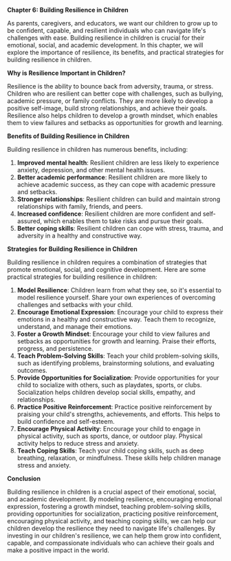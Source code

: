 <p><strong>Chapter 6: Building Resilience in Children</strong></p>

<p>As parents, caregivers, and educators, we want our children to grow up to be confident, capable, and resilient individuals who can navigate life's challenges with ease. Building resilience in children is crucial for their emotional, social, and academic development. In this chapter, we will explore the importance of resilience, its benefits, and practical strategies for building resilience in children.</p>

<p><strong>Why is Resilience Important in Children?</strong></p>

<p>Resilience is the ability to bounce back from adversity, trauma, or stress. Children who are resilient can better cope with challenges, such as bullying, academic pressure, or family conflicts. They are more likely to develop a positive self-image, build strong relationships, and achieve their goals. Resilience also helps children to develop a growth mindset, which enables them to view failures and setbacks as opportunities for growth and learning.</p>

<p><strong>Benefits of Building Resilience in Children</strong></p>

<p>Building resilience in children has numerous benefits, including:</p>

<ol>
<li><strong>Improved mental health</strong>: Resilient children are less likely to experience anxiety, depression, and other mental health issues.</li>
<li><strong>Better academic performance</strong>: Resilient children are more likely to achieve academic success, as they can cope with academic pressure and setbacks.</li>
<li><strong>Stronger relationships</strong>: Resilient children can build and maintain strong relationships with family, friends, and peers.</li>
<li><strong>Increased confidence</strong>: Resilient children are more confident and self-assured, which enables them to take risks and pursue their goals.</li>
<li><strong>Better coping skills</strong>: Resilient children can cope with stress, trauma, and adversity in a healthy and constructive way.</li>
</ol>

<p><strong>Strategies for Building Resilience in Children</strong></p>

<p>Building resilience in children requires a combination of strategies that promote emotional, social, and cognitive development. Here are some practical strategies for building resilience in children:</p>

<ol>
<li><strong>Model Resilience</strong>: Children learn from what they see, so it's essential to model resilience yourself. Share your own experiences of overcoming challenges and setbacks with your child.</li>
<li><strong>Encourage Emotional Expression</strong>: Encourage your child to express their emotions in a healthy and constructive way. Teach them to recognize, understand, and manage their emotions.</li>
<li><strong>Foster a Growth Mindset</strong>: Encourage your child to view failures and setbacks as opportunities for growth and learning. Praise their efforts, progress, and persistence.</li>
<li><strong>Teach Problem-Solving Skills</strong>: Teach your child problem-solving skills, such as identifying problems, brainstorming solutions, and evaluating outcomes.</li>
<li><strong>Provide Opportunities for Socialization</strong>: Provide opportunities for your child to socialize with others, such as playdates, sports, or clubs. Socialization helps children develop social skills, empathy, and relationships.</li>
<li><strong>Practice Positive Reinforcement</strong>: Practice positive reinforcement by praising your child's strengths, achievements, and efforts. This helps to build confidence and self-esteem.</li>
<li><strong>Encourage Physical Activity</strong>: Encourage your child to engage in physical activity, such as sports, dance, or outdoor play. Physical activity helps to reduce stress and anxiety.</li>
<li><strong>Teach Coping Skills</strong>: Teach your child coping skills, such as deep breathing, relaxation, or mindfulness. These skills help children manage stress and anxiety.</li>
</ol>

<p><strong>Conclusion</strong></p>

<p>Building resilience in children is a crucial aspect of their emotional, social, and academic development. By modeling resilience, encouraging emotional expression, fostering a growth mindset, teaching problem-solving skills, providing opportunities for socialization, practicing positive reinforcement, encouraging physical activity, and teaching coping skills, we can help our children develop the resilience they need to navigate life's challenges. By investing in our children's resilience, we can help them grow into confident, capable, and compassionate individuals who can achieve their goals and make a positive impact in the world.</p>
